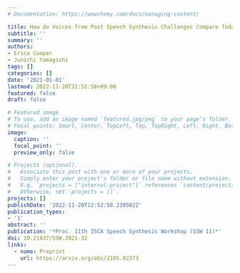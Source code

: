 ```yaml
---
# Documentation: https://wowchemy.com/docs/managing-content/

title: How do Voices from Past Speech Synthesis Challenges Compare Today?
subtitle: ''
summary: ''
authors:
- Erica Cooper
- Junichi Yamagishi
tags: []
categories: []
date: '2021-01-01'
lastmod: 2022-11-20T21:52:58+09:00
featured: false
draft: false

# Featured image
# To use, add an image named `featured.jpg/png` to your page's folder.
# Focal points: Smart, Center, TopLeft, Top, TopRight, Left, Right, BottomLeft, Bottom, BottomRight.
image:
  caption: ''
  focal_point: ''
  preview_only: false

# Projects (optional).
#   Associate this post with one or more of your projects.
#   Simply enter your project's folder or file name without extension.
#   E.g. `projects = ["internal-project"]` references `content/project/deep-learning/index.md`.
#   Otherwise, set `projects = []`.
projects: []
publishDate: '2022-11-20T12:52:58.239502Z'
publication_types:
- '1'
abstract: ''
publication: '*Proc. 11th ISCA Speech Synthesis Workshop (SSW 11)*'
doi: 10.21437/SSW.2021-32
links:
  - name: Preprint
    url: https://arxiv.org/abs/2105.02373
---
```

